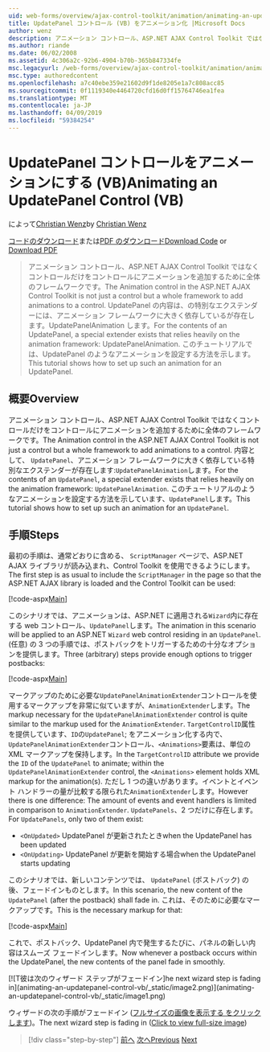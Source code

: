 ```yaml
---
uid: web-forms/overview/ajax-control-toolkit/animation/animating-an-updatepanel-control-vb
title: UpdatePanel コントロール (VB) をアニメーション化 |Microsoft Docs
author: wenz
description: アニメーション コントロール、ASP.NET AJAX Control Toolkit ではなくコントロールだけをコントロールにアニメーションを追加するために全体のフレームワークです。 内容として、.
ms.author: riande
ms.date: 06/02/2008
ms.assetid: 4c306a2c-92b6-4904-b70b-365b847334fe
msc.legacyurl: /web-forms/overview/ajax-control-toolkit/animation/animating-an-updatepanel-control-vb
msc.type: authoredcontent
ms.openlocfilehash: a7c40ebe359e21602d9f1de8205e1a7c808acc85
ms.sourcegitcommit: 0f1119340e4464720cfd16d0ff15764746ea1fea
ms.translationtype: MT
ms.contentlocale: ja-JP
ms.lasthandoff: 04/09/2019
ms.locfileid: "59384254"
---
```

# <a name="animating-an-updatepanel-control-vb"></a><span data-ttu-id="89301-104">UpdatePanel コントロールをアニメーションにする (VB)</span><span class="sxs-lookup"><span data-stu-id="89301-104">Animating an UpdatePanel Control (VB)</span></span>

<span data-ttu-id="89301-105">によって[Christian Wenz](https://github.com/wenz)</span><span class="sxs-lookup"><span data-stu-id="89301-105">by [Christian Wenz](https://github.com/wenz)</span></span>

<span data-ttu-id="89301-106">[コードのダウンロード](http://download.microsoft.com/download/9/3/f/93f8daea-bebd-4821-833b-95205389c7d0/UpdatePanelAnimation1.vb.zip)または[PDF のダウンロード](http://download.microsoft.com/download/b/6/a/b6ae89ee-df69-4c87-9bfb-ad1eb2b23373/updatepanelanimation1VB.pdf)</span><span class="sxs-lookup"><span data-stu-id="89301-106">[Download Code](http://download.microsoft.com/download/9/3/f/93f8daea-bebd-4821-833b-95205389c7d0/UpdatePanelAnimation1.vb.zip) or [Download PDF](http://download.microsoft.com/download/b/6/a/b6ae89ee-df69-4c87-9bfb-ad1eb2b23373/updatepanelanimation1VB.pdf)</span></span>

> <span data-ttu-id="89301-107">アニメーション コントロール、ASP.NET AJAX Control Toolkit ではなくコントロールだけをコントロールにアニメーションを追加するために全体のフレームワークです。</span><span class="sxs-lookup"><span data-stu-id="89301-107">The Animation control in the ASP.NET AJAX Control Toolkit is not just a control but a whole framework to add animations to a control.</span></span> <span data-ttu-id="89301-108">UpdatePanel の内容は、の特別なエクステンダーには、アニメーション フレームワークに大きく依存しているが存在します。UpdatePanelAnimation します。</span><span class="sxs-lookup"><span data-stu-id="89301-108">For the contents of an UpdatePanel, a special extender exists that relies heavily on the animation framework: UpdatePanelAnimation.</span></span> <span data-ttu-id="89301-109">このチュートリアルでは、UpdatePanel のようなアニメーションを設定する方法を示します。</span><span class="sxs-lookup"><span data-stu-id="89301-109">This tutorial shows how to set up such an animation for an UpdatePanel.</span></span>


## <a name="overview"></a><span data-ttu-id="89301-110">概要</span><span class="sxs-lookup"><span data-stu-id="89301-110">Overview</span></span>

<span data-ttu-id="89301-111">アニメーション コントロール、ASP.NET AJAX Control Toolkit ではなくコントロールだけをコントロールにアニメーションを追加するために全体のフレームワークです。</span><span class="sxs-lookup"><span data-stu-id="89301-111">The Animation control in the ASP.NET AJAX Control Toolkit is not just a control but a whole framework to add animations to a control.</span></span> <span data-ttu-id="89301-112">内容として、 `UpdatePanel`、アニメーション フレームワークに大きく依存している特別なエクステンダーが存在します:`UpdatePanelAnimation`します。</span><span class="sxs-lookup"><span data-stu-id="89301-112">For the contents of an `UpdatePanel`, a special extender exists that relies heavily on the animation framework: `UpdatePanelAnimation`.</span></span> <span data-ttu-id="89301-113">このチュートリアルのようなアニメーションを設定する方法を示しています、`UpdatePanel`します。</span><span class="sxs-lookup"><span data-stu-id="89301-113">This tutorial shows how to set up such an animation for an `UpdatePanel`.</span></span>

## <a name="steps"></a><span data-ttu-id="89301-114">手順</span><span class="sxs-lookup"><span data-stu-id="89301-114">Steps</span></span>

<span data-ttu-id="89301-115">最初の手順は、通常どおりに含める、 `ScriptManager`  ページで、ASP.NET AJAX ライブラリが読み込まれ、Control Toolkit を使用できるようにします。</span><span class="sxs-lookup"><span data-stu-id="89301-115">The first step is as usual to include the `ScriptManager` in the page so that the ASP.NET AJAX library is loaded and the Control Toolkit can be used:</span></span>

[!code-aspx[Main](animating-an-updatepanel-control-vb/samples/sample1.aspx)]

<span data-ttu-id="89301-116">このシナリオでは、アニメーションは、ASP.NET に適用される`Wizard`内に存在する web コントロール、`UpdatePanel`します。</span><span class="sxs-lookup"><span data-stu-id="89301-116">The animation in this scenario will be applied to an ASP.NET `Wizard` web control residing in an `UpdatePanel`.</span></span> <span data-ttu-id="89301-117">(任意) の 3 つの手順では、ポストバックをトリガーするための十分なオプションを提供します。</span><span class="sxs-lookup"><span data-stu-id="89301-117">Three (arbitrary) steps provide enough options to trigger postbacks:</span></span>

[!code-aspx[Main](animating-an-updatepanel-control-vb/samples/sample2.aspx)]

<span data-ttu-id="89301-118">マークアップのために必要な`UpdatePanelAnimationExtender`コントロールを使用するマークアップを非常に似ていますが、`AnimationExtender`します。</span><span class="sxs-lookup"><span data-stu-id="89301-118">The markup necessary for the `UpdatePanelAnimationExtender` control is quite similar to the markup used for the `AnimationExtender`.</span></span> <span data-ttu-id="89301-119">`TargetControlID`属性を提供しています、`ID`の`UpdatePanel`; をアニメーション化する内で、`UpdatePanelAnimationExtender`コントロール、`<Animations>`要素は、単位の XML マークアップを保持します。</span><span class="sxs-lookup"><span data-stu-id="89301-119">In the `TargetControlID` attribute we provide the `ID` of the `UpdatePanel` to animate; within the `UpdatePanelAnimationExtender` control, the `<Animations>` element holds XML markup for the animation(s).</span></span> <span data-ttu-id="89301-120">ただし 1 つの違いがあります。イベントとイベント ハンドラーの量が比較する限られた`AnimationExtender`します。</span><span class="sxs-lookup"><span data-stu-id="89301-120">However there is one difference: The amount of events and event handlers is limited in comparison to `AnimationExtender`.</span></span> <span data-ttu-id="89301-121">`UpdatePanels`、2 つだけに存在します。</span><span class="sxs-lookup"><span data-stu-id="89301-121">For `UpdatePanels`, only two of them exist:</span></span>

- `<OnUpdated>` <span data-ttu-id="89301-122">UpdatePanel が更新されたとき</span><span class="sxs-lookup"><span data-stu-id="89301-122">when the UpdatePanel has been updated</span></span>
- `<OnUpdating>` <span data-ttu-id="89301-123">UpdatePanel が更新を開始する場合</span><span class="sxs-lookup"><span data-stu-id="89301-123">when the UpdatePanel starts updating</span></span>

<span data-ttu-id="89301-124">このシナリオでは、新しいコンテンツでは、 `UpdatePanel` (ポストバック) の後、フェードインものとします。</span><span class="sxs-lookup"><span data-stu-id="89301-124">In this scenario, the new content of the `UpdatePanel` (after the postback) shall fade in.</span></span> <span data-ttu-id="89301-125">これは、そのために必要なマークアップです。</span><span class="sxs-lookup"><span data-stu-id="89301-125">This is the necessary markup for that:</span></span>

[!code-aspx[Main](animating-an-updatepanel-control-vb/samples/sample3.aspx)]

<span data-ttu-id="89301-126">これで、ポストバック、UpdatePanel 内で発生するたびに、パネルの新しい内容はスムーズ フェードインします。</span><span class="sxs-lookup"><span data-stu-id="89301-126">Now whenever a postback occurs within the UpdatePanel, the new contents of the panel fade in smoothly.</span></span>


[![T<span data-ttu-id="89301-127">彼は次のウィザード ステップがフェードイン]</span><span class="sxs-lookup"><span data-stu-id="89301-127">he next wizard step is fading in]</span></span>(animating-an-updatepanel-control-vb/_static/image2.png)](animating-an-updatepanel-control-vb/_static/image1.png)

<span data-ttu-id="89301-128">ウィザードの次の手順がフェードイン ([フルサイズの画像を表示する をクリックします](animating-an-updatepanel-control-vb/_static/image3.png))。</span><span class="sxs-lookup"><span data-stu-id="89301-128">The next wizard step is fading in ([Click to view full-size image](animating-an-updatepanel-control-vb/_static/image3.png))</span></span>

> [!div class="step-by-step"]
> <span data-ttu-id="89301-129">[前へ](changing-an-animation-using-client-side-code-vb.md)
> [次へ](dynamically-controlling-updatepanel-animations-vb.md)</span><span class="sxs-lookup"><span data-stu-id="89301-129">[Previous](changing-an-animation-using-client-side-code-vb.md)
[Next](dynamically-controlling-updatepanel-animations-vb.md)</span></span>
